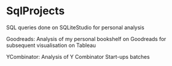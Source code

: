 # SqlProjects
SQL queries done on SQLiteStudio for personal analysis

Goodreads: Analysis of my personal bookshelf on Goodreads for subsequent visualisation on Tableau

YCombinator: Analysis of Y Combinator Start-ups batches
